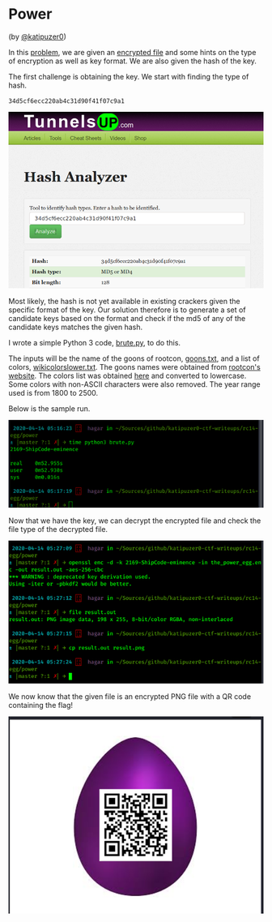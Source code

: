 # Power
(by [@katipuzer0](https://twitter.com/katipuzer0))

In this [problem](./description.txt), we are given an [encrypted file](./the_power_egg.enc) and some hints on the 
type of encryption as well as key format. We are also given the hash of the key.

The first challenge is obtaining the key. We start with finding the type of 
 hash.
```
34d5cf6ecc220ab4c31d90f41f07c9a1
```
<img src="images/hashtype.png" width="600"  />

Most likely, the hash is not yet available in existing crackers given the 
specific format of the key. Our solution therefore is to generate a set of 
candidate keys based on the format and check if the md5 of any of the candidate 
keys matches the given hash. 

I wrote a simple Python 3 code, [brute.py](./brute.py), to do this. 

The inputs will be the name of the goons of rootcon, [goons.txt](goons.txt), and a list of colors, [wikicolorslower.txt](wikicolorslower.txt). The goons names 
were obtained from [rootcon's website](https://www.rootcon.org/html/about/goons). The colors list was obtained [here](https://github.com/k-kawakami/colorfulnet/blob/master/example_data/wikipedia-list-of-colors.txt) and converted to lowercase. Some colors with non-ASCII characters were also removed. The year range used is from 1800 to 2500.

Below is the sample run.

<img src="./images/brute.png" width="600" />

Now that we have the key, we can decrypt the encrypted file and check the 
file type of the decrypted file.

<img src="./images/decrypt.png" width="600" />

We now know that the given file is an encrypted PNG file with a QR code 
containing the flag!

<img src="./images/egg.png" width="600" />



